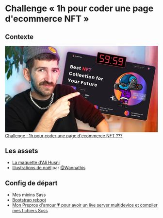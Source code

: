 # Challenge « 1h pour coder une page d'ecommerce NFT »

## Contexte
![Miniature de la vidéo de Benjamin Code](./img/benjamincode-thumb.jpg)
[Challenge : 1h pour coder une page d'ecommerce NFT ???](https://www.youtube.com/watch?v=kgJrwkd_KlA)


## Les assets
- [La maquette d'Ali Husni](https://dribbble.com/shots/16950858-NFT-Marketplace-Landing-Page-Animation?showSimilarShots=true&_=1638112485538)
- [Illustrations de noël](https://wannathis.one/freebies/free-christmas-3d-illustrations) par [@Wannathis](https://wannathis.one)

## Config de départ
- Mes mixins Sass
- [Bootstrap reboot](https://getbootstrap.com/docs/4.0/content/reboot/)
- [Mon Prepros d'amour 💗 pour avoir un live server multidevice et compiler mes fichiers Scss](https://prepros.io/)
